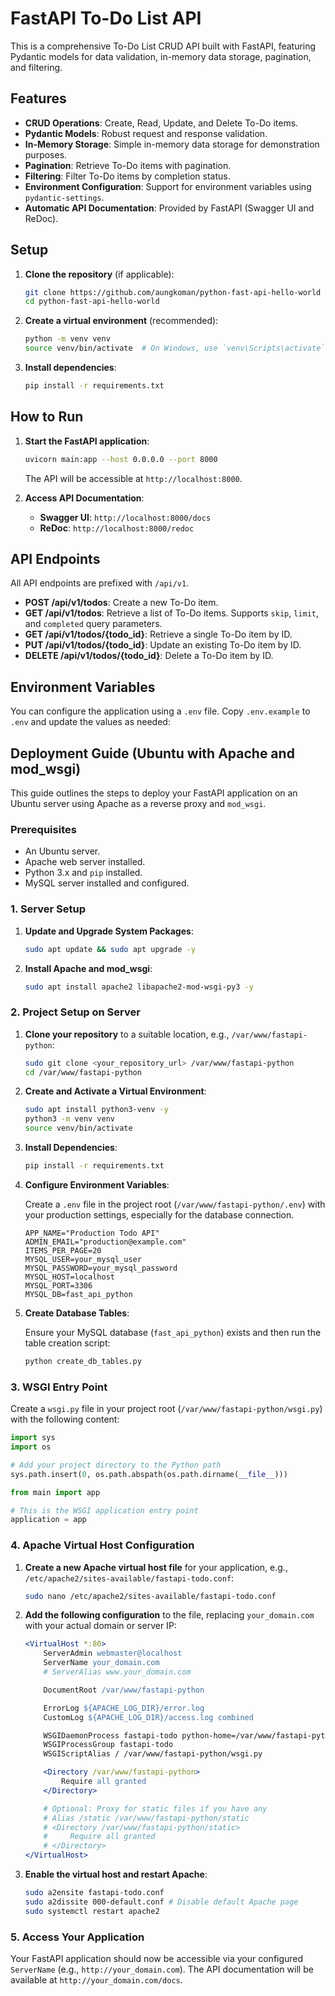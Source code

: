 # FastAPI To-Do List API

This is a comprehensive To-Do List CRUD API built with FastAPI, featuring Pydantic models for data validation, in-memory data storage, pagination, and filtering.

## Features

- **CRUD Operations**: Create, Read, Update, and Delete To-Do items.
- **Pydantic Models**: Robust request and response validation.
- **In-Memory Storage**: Simple in-memory data storage for demonstration purposes.
- **Pagination**: Retrieve To-Do items with pagination.
- **Filtering**: Filter To-Do items by completion status.
- **Environment Configuration**: Support for environment variables using `pydantic-settings`.
- **Automatic API Documentation**: Provided by FastAPI (Swagger UI and ReDoc).

## Setup

1.  **Clone the repository** (if applicable):

    ```bash
    git clone https://github.com/aungkoman/python-fast-api-hello-world
    cd python-fast-api-hello-world
    ```

2.  **Create a virtual environment** (recommended):

    ```bash
    python -m venv venv
    source venv/bin/activate  # On Windows, use `venv\Scripts\activate`
    ```

3.  **Install dependencies**:

    ```bash
    pip install -r requirements.txt
    ```

## How to Run

1.  **Start the FastAPI application**:

    ```bash
    uvicorn main:app --host 0.0.0.0 --port 8000
    ```

    The API will be accessible at `http://localhost:8000`.

2.  **Access API Documentation**:

    - **Swagger UI**: `http://localhost:8000/docs`
    - **ReDoc**: `http://localhost:8000/redoc`

## API Endpoints

All API endpoints are prefixed with `/api/v1`.

-   **POST /api/v1/todos**: Create a new To-Do item.
-   **GET /api/v1/todos**: Retrieve a list of To-Do items. Supports `skip`, `limit`, and `completed` query parameters.
-   **GET /api/v1/todos/{todo_id}**: Retrieve a single To-Do item by ID.
-   **PUT /api/v1/todos/{todo_id}**: Update an existing To-Do item by ID.
-   **DELETE /api/v1/todos/{todo_id}**: Delete a To-Do item by ID.

## Environment Variables

You can configure the application using a `.env` file. Copy `.env.example` to `.env` and update the values as needed:

## Deployment Guide (Ubuntu with Apache and mod_wsgi)

This guide outlines the steps to deploy your FastAPI application on an Ubuntu server using Apache as a reverse proxy and `mod_wsgi`.

### Prerequisites

-   An Ubuntu server.
-   Apache web server installed.
-   Python 3.x and `pip` installed.
-   MySQL server installed and configured.

### 1. Server Setup

1.  **Update and Upgrade System Packages**:

    ```bash
    sudo apt update && sudo apt upgrade -y
    ```

2.  **Install Apache and mod_wsgi**:

    ```bash
    sudo apt install apache2 libapache2-mod-wsgi-py3 -y
    ```

### 2. Project Setup on Server

1.  **Clone your repository** to a suitable location, e.g., `/var/www/fastapi-python`:

    ```bash
    sudo git clone <your_repository_url> /var/www/fastapi-python
    cd /var/www/fastapi-python
    ```

2.  **Create and Activate a Virtual Environment**:

    ```bash
    sudo apt install python3-venv -y
    python3 -m venv venv
    source venv/bin/activate
    ```

3.  **Install Dependencies**:

    ```bash
    pip install -r requirements.txt
    ```

4.  **Configure Environment Variables**:

    Create a `.env` file in the project root (`/var/www/fastapi-python/.env`) with your production settings, especially for the database connection.

    ```env
    APP_NAME="Production Todo API"
    ADMIN_EMAIL="production@example.com"
    ITEMS_PER_PAGE=20
    MYSQL_USER=your_mysql_user
    MYSQL_PASSWORD=your_mysql_password
    MYSQL_HOST=localhost
    MYSQL_PORT=3306
    MYSQL_DB=fast_api_python
    ```

5.  **Create Database Tables**:

    Ensure your MySQL database (`fast_api_python`) exists and then run the table creation script:

    ```bash
    python create_db_tables.py
    ```

### 3. WSGI Entry Point

Create a `wsgi.py` file in your project root (`/var/www/fastapi-python/wsgi.py`) with the following content:

```python
import sys
import os

# Add your project directory to the Python path
sys.path.insert(0, os.path.abspath(os.path.dirname(__file__)))

from main import app

# This is the WSGI application entry point
application = app
```

### 4. Apache Virtual Host Configuration

1.  **Create a new Apache virtual host file** for your application, e.g., `/etc/apache2/sites-available/fastapi-todo.conf`:

    ```bash
    sudo nano /etc/apache2/sites-available/fastapi-todo.conf
    ```

2.  **Add the following configuration** to the file, replacing `your_domain.com` with your actual domain or server IP:

    ```apache
    <VirtualHost *:80>
        ServerAdmin webmaster@localhost
        ServerName your_domain.com
        # ServerAlias www.your_domain.com

        DocumentRoot /var/www/fastapi-python

        ErrorLog ${APACHE_LOG_DIR}/error.log
        CustomLog ${APACHE_LOG_DIR}/access.log combined

        WSGIDaemonProcess fastapi-todo python-home=/var/www/fastapi-python/venv python-path=/var/www/fastapi-python
        WSGIProcessGroup fastapi-todo
        WSGIScriptAlias / /var/www/fastapi-python/wsgi.py

        <Directory /var/www/fastapi-python>
            Require all granted
        </Directory>

        # Optional: Proxy for static files if you have any
        # Alias /static /var/www/fastapi-python/static
        # <Directory /var/www/fastapi-python/static>
        #     Require all granted
        # </Directory>
    </VirtualHost>
    ```

3.  **Enable the virtual host and restart Apache**:

    ```bash
    sudo a2ensite fastapi-todo.conf
    sudo a2dissite 000-default.conf # Disable default Apache page
    sudo systemctl restart apache2
    ```

### 5. Access Your Application

Your FastAPI application should now be accessible via your configured `ServerName` (e.g., `http://your_domain.com`). The API documentation will be available at `http://your_domain.com/docs`.
